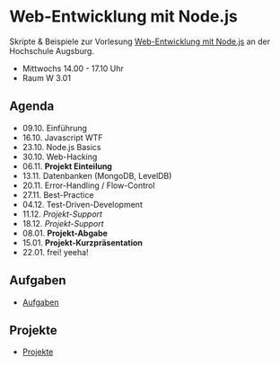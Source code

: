 # Web-Entwicklung mit Node.js

Skripte & Beispiele zur Vorlesung [Web-Entwicklung mit Node.js](http://www.hs-augsburg.de/fakultaet/informatik/studium/wahlpflichtveranstaltung/web_entwicklung/index.html) an der Hochschule Augsburg.

- Mittwochs 14.00 - 17.10 Uhr
- Raum W 3.01

## Agenda

- 09.10. Einführung
- 16.10. Javascript WTF
- 23.10. Node.js Basics
- 30.10. Web-Hacking
- 06.11. __Projekt Einteilung__
- 13.11. Datenbanken (MongoDB, LevelDB)
- 20.11. Error-Handling / Flow-Control
- 27.11. Best-Practice
- 04.12. Test-Driven-Development
- 11.12. _Projekt-Support_
- 18.12. _Projekt-Support_
- 08.01. __Projekt-Abgabe__
- 15.01. __Projekt-Kurzpräsentation__
- 22.01. frei! yeeha!

## Aufgaben

- [Aufgaben](https://github.com/hsa-nodejs-workshop/aufgaben)


## Projekte

- [Projekte](https://github.com/hsa-nodejs-workshop/Projekte)

